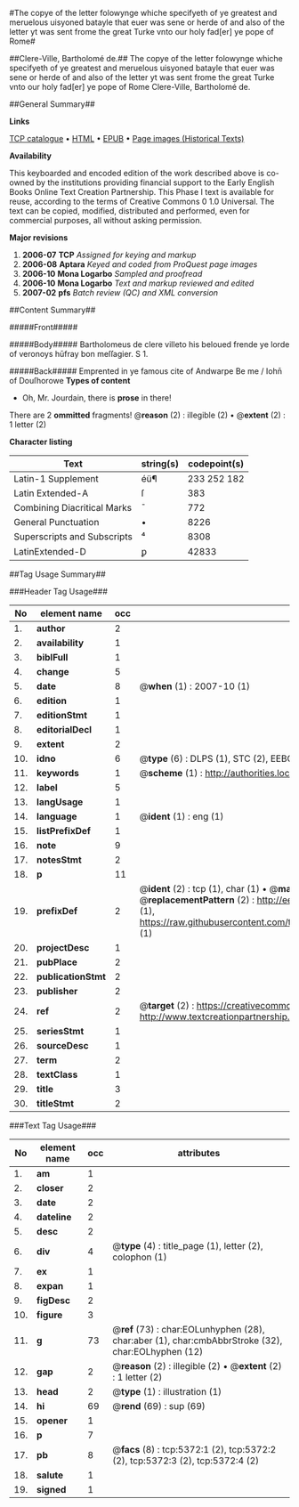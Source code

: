 #The copye of the letter folowynge whiche specifyeth of ye greatest and meruelous uisyoned batayle that euer was sene or herde of and also of the letter yt was sent frome the great Turke vnto our holy fad[er] ye pope of Rome#

##Clere-Ville, Bartholomé de.##
The copye of the letter folowynge whiche specifyeth of ye greatest and meruelous uisyoned batayle that euer was sene or herde of and also of the letter yt was sent frome the great Turke vnto our holy fad[er] ye pope of Rome
Clere-Ville, Bartholomé de.

##General Summary##

**Links**

[TCP catalogue](http://www.ota.ox.ac.uk/tcp/)  • 
[HTML](http://tei.it.ox.ac.uk/tcp/Texts-HTML/free/A18/A18988.html)  • 
[EPUB](http://tei.it.ox.ac.uk/tcp/Texts-EPUB/free/A18/A18988.epub) • 
[Page images (Historical Texts)](https://data.historicaltexts.jisc.ac.uk/view?pubId=eebo-99840834e&pageId=eebo-99840834e-5372-1)

**Availability**

This keyboarded and encoded edition of the
	       work described above is co-owned by the institutions
	       providing financial support to the Early English Books
	       Online Text Creation Partnership. This Phase I text is
	       available for reuse, according to the terms of Creative
	       Commons 0 1.0 Universal. The text can be copied,
	       modified, distributed and performed, even for
	       commercial purposes, all without asking permission.

**Major revisions**

1. __2006-07__ __TCP__ *Assigned for keying and markup*
1. __2006-08__ __Aptara__ *Keyed and coded from ProQuest page images*
1. __2006-10__ __Mona Logarbo__ *Sampled and proofread*
1. __2006-10__ __Mona Logarbo__ *Text and markup reviewed and edited*
1. __2007-02__ __pfs__ *Batch review (QC) and XML conversion*

##Content Summary##

#####Front#####

#####Body#####
Bartholomeus de clere villeto his beloued frende ye lorde of veronoys 
     hūfray bon meſſagier. S
1. 

#####Back#####
Emprented in ye famous cite of Andwarpe
Be me / Iohn̄ of Douſhorowe
**Types of content**

  * Oh, Mr. Jourdain, there is **prose** in there!

There are 2 **ommitted** fragments! 
 @__reason__ (2) : illegible (2)  •  @__extent__ (2) : 1 letter (2)

**Character listing**


|Text|string(s)|codepoint(s)|
|---|---|---|
|Latin-1 Supplement|éü¶|233 252 182|
|Latin Extended-A|ſ|383|
|Combining             Diacritical Marks|̄|772|
|General Punctuation|•|8226|
|Superscripts             and Subscripts|⁴|8308|
|LatinExtended-D|ꝑ|42833|

##Tag Usage Summary##

###Header Tag Usage###

|No|element name|occ|attributes|
|---|---|---|---|
|1.|__author__|2||
|2.|__availability__|1||
|3.|__biblFull__|1||
|4.|__change__|5||
|5.|__date__|8| @__when__ (1) : 2007-10 (1)|
|6.|__edition__|1||
|7.|__editionStmt__|1||
|8.|__editorialDecl__|1||
|9.|__extent__|2||
|10.|__idno__|6| @__type__ (6) : DLPS (1), STC (2), EEBO-CITATION (1), PROQUEST (1), VID (1)|
|11.|__keywords__|1| @__scheme__ (1) : http://authorities.loc.gov/ (1)|
|12.|__label__|5||
|13.|__langUsage__|1||
|14.|__language__|1| @__ident__ (1) : eng (1)|
|15.|__listPrefixDef__|1||
|16.|__note__|9||
|17.|__notesStmt__|2||
|18.|__p__|11||
|19.|__prefixDef__|2| @__ident__ (2) : tcp (1), char (1)  •  @__matchPattern__ (2) : ([0-9\-]+):([0-9IVX]+) (1), (.+) (1)  •  @__replacementPattern__ (2) : http://eebo.chadwyck.com/downloadtiff?vid=$1&page=$2 (1), https://raw.githubusercontent.com/textcreationpartnership/Texts/master/tcpchars.xml#$1 (1)|
|20.|__projectDesc__|1||
|21.|__pubPlace__|2||
|22.|__publicationStmt__|2||
|23.|__publisher__|2||
|24.|__ref__|2| @__target__ (2) : https://creativecommons.org/publicdomain/zero/1.0/ (1), http://www.textcreationpartnership.org/docs/. (1)|
|25.|__seriesStmt__|1||
|26.|__sourceDesc__|1||
|27.|__term__|2||
|28.|__textClass__|1||
|29.|__title__|3||
|30.|__titleStmt__|2||


###Text Tag Usage###

|No|element name|occ|attributes|
|---|---|---|---|
|1.|__am__|1||
|2.|__closer__|2||
|3.|__date__|2||
|4.|__dateline__|2||
|5.|__desc__|2||
|6.|__div__|4| @__type__ (4) : title_page (1), letter (2), colophon (1)|
|7.|__ex__|1||
|8.|__expan__|1||
|9.|__figDesc__|2||
|10.|__figure__|3||
|11.|__g__|73| @__ref__ (73) : char:EOLunhyphen (28), char:aber (1), char:cmbAbbrStroke (32), char:EOLhyphen (12)|
|12.|__gap__|2| @__reason__ (2) : illegible (2)  •  @__extent__ (2) : 1 letter (2)|
|13.|__head__|2| @__type__ (1) : illustration (1)|
|14.|__hi__|69| @__rend__ (69) : sup (69)|
|15.|__opener__|1||
|16.|__p__|7||
|17.|__pb__|8| @__facs__ (8) : tcp:5372:1 (2), tcp:5372:2 (2), tcp:5372:3 (2), tcp:5372:4 (2)|
|18.|__salute__|1||
|19.|__signed__|1||
